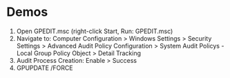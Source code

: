 # Demos

1. Open GPEDIT.msc (right-click Start, Run: GPEDIT.msc)
2. Navigate to: Computer Configuration > Windows Settings > Security Settings > Advanced Audit Policy Configuration > System Audit Policys - Local Group Policy Object > Detail Tracking
3. Audit Process Creation: Enable > Success
4. GPUPDATE /FORCE
